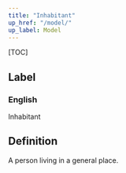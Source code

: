 ```yaml
---
title: "Inhabitant"
up_href: "/model/"
up_label: Model
---
```


[TOC]

## Label

### English
Inhabitant


## Definition
A person living in a general place.    


    
